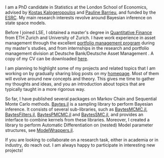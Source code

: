 
I am a PhD candidate in Statistics at the London School of Economics, advised by [Kostas Kalogeropoulos](http://www.lse.ac.uk/Statistics/People/Dr-Kostas-Kalogeropoulos) and [Pauline Barrieu](http://stats.lse.ac.uk/barrieu/), and funded by the [ESRC](https://esrc.ukri.org/skills-and-careers/doctoral-training/). My main research interests revolve around Bayesian inference on state space models.

Before I joined LSE, I obtained a master's degree in [Quantitative Finance](https://www.msfinance.uzh.ch/en.html) from ETH Zurich and University of Zurich. I have work experience in asset management through the excellent [portfolio management program](https://www.cpm.uzh.ch/en.html) during my master's studies, and from internships in the research and portfolio management division at Deutsche Bank/Deutsche Asset Management . A copy of my CV can be downloaded [here](https://paschermayr.github.io/files/cv/cv.pdf).

I am planning to highlight some of my projects and related topics that I am working on by gradually sharing blog posts on my [homepage](https://paschermayr.github.io/). Most of them will evolve around new concepts and theory. This gives me time to gather my thoughts and ideas, and you an introduction about topics that are typically taught in a more rigorous way.

So far, I have published several packages on Markov Chain and Sequential Monte Carlo methods. [Baytes.jl](https://github.com/paschermayr/Baytes.jl) is a sampling library to perform Bayesian inference. It consists of several sub-libraries, such as [BaytesMCMC.jl](https://github.com/paschermayr/BaytesMCMC.jl), [BaytesFilters.jl](https://github.com/paschermayr/BaytesFilters.jl), [BaytesPMCMC.jl](https://github.com/paschermayr/BaytesPMCMC.jl) and [BaytesSMC.jl](https://github.com/paschermayr/BaytesSMC.jl), and provides an interface to combine kernels from these libraries. Moreover, I created a library to perform Automatic Differentiation on (nested) Model parameter structures, see [ModelWrappers.jl](https://github.com/paschermayr/ModelWrappers.jl).

If you are looking to collaborate on a research task, either in academia or in industry, do reach out. I am always happy to participate in interesting new projects!

